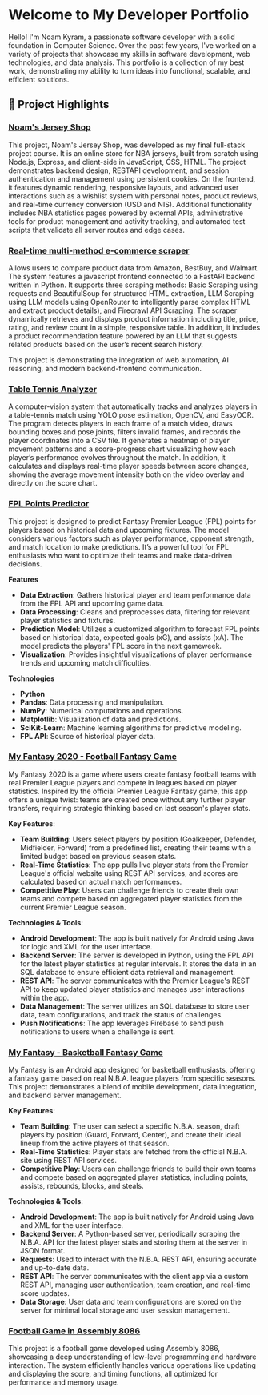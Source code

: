 # Welcome to My Developer Portfolio

Hello! I'm Noam Kyram, a passionate software developer with a solid foundation in Computer Science. Over the past few years, I've worked on a variety of projects that showcase my skills in software development, web technologies, and data analysis. This portfolio is a collection of my best work, demonstrating my ability to turn ideas into functional, scalable, and efficient solutions.

## 📁 Project Highlights

### [Noam's Jersey Shop](https://github.com/noamkyr/noams_jerseys_store)
This project, Noam's Jersey Shop, was developed as my final full-stack project course. It is an online store for NBA jerseys, built from scratch using Node.js, Express, and client-side in JavaScript, CSS, HTML. The project demonstrates backend design, RESTAPI development, and session authentication and management using persistent cookies. On the frontend, it features dynamic rendering, responsive layouts, and advanced user interactions such as a wishlist system with personal notes, product reviews, and real-time currency conversion (USD and NIS). Additional functionality includes NBA statistics pages powered by external APIs, administrative tools for product management and activity tracking, and automated test scripts that validate all server routes and edge cases.

### [Real-time multi-method e-commerce scraper](https://github.com/noamkyr/Hw3_Ex1_Noam_Kyram.git)
Allows users to compare product data from Amazon, BestBuy, and Walmart. The system features a javascript frontend connected to a FastAPI backend written in Python. It supports three scraping methods: Basic Scraping using requests and BeautifulSoup for structured HTML extraction, LLM Scraping using LLM models using OpenRouter to intelligently parse complex HTML and extract product details), and Firecrawl API Scraping. The scraper dynamically retrieves and displays product information including title, price, rating, and review count in a simple, responsive table. In addition, it includes a product recommendation feature powered by an LLM that suggests related products based on the user’s recent search history.

This project is demonstrating the integration of web automation, AI reasoning, and modern backend-frontend communication.


### [Table Tennis Analyzer](https://github.com/noamkyr/Hw2_ex1_Noam_Kyram_Table_Tennis_Analyzer.git)
A computer-vision system that automatically tracks and analyzes players in a table-tennis match using YOLO pose estimation, OpenCV, and EasyOCR. The program detects players in each frame of a match video, draws bounding boxes and pose joints, filters invalid frames, and records the player coordinates into a CSV file. It generates a heatmap of player movement patterns and a score-progress chart visualizing how each player’s performance evolves throughout the match. In addition, it calculates and displays real-time player speeds between score changes, showing the average movement intensity both on the video overlay and directly on the score chart.



### [FPL Points Predictor](https://github.com/noamkyr/Noam_Kyram_FPL_Prediction.git)
This project is designed to predict Fantasy Premier League (FPL) points for players based on historical data and upcoming fixtures. The model considers various factors such as player performance, opponent strength, and match location to make predictions. It’s a powerful tool for FPL enthusiasts who want to optimize their teams and make data-driven decisions.

**Features**
- **Data Extraction**: Gathers historical player and team performance data from the FPL API and upcoming game data.
- **Data Processing**: Cleans and preprocesses data, filtering for relevant player statistics and fixtures.
- **Prediction Model**: Utilizes a customized algorithm to forecast FPL points based on historical data, expected goals (xG), and assists (xA). The model predicts the players' FPL score in the next gameweek.
- **Visualization**: Provides insightful visualizations of player performance trends and upcoming match difficulties.

**Technologies**
- **Python**
- **Pandas**: Data processing and manipulation.
- **NumPy**: Numerical computations and operations.
- **Matplotlib**: Visualization of data and predictions.
- **SciKit-Learn**: Machine learning algorithms for predictive modeling.
- **FPL API**: Source of historical player data.

### [My Fantasy 2020 - Football Fantasy Game](https://github.com/noamkyr/Fpl_Fantasy_2020_Noam_Kyram.git)
My Fantasy 2020 is a game where users create fantasy football teams with real Premier League players and compete in leagues based on player statistics. Inspired by the official Premier League Fantasy game, this app offers a unique twist: teams are created once without any further player transfers, requiring strategic thinking based on last season's player stats.

**Key Features**:
- **Team Building**: Users select players by position (Goalkeeper, Defender, Midfielder, Forward) from a predefined list, creating their teams with a limited budget based on previous season stats.
- **Real-Time Statistics**: The app pulls live player stats from the Premier League's official website using REST API services, and scores are calculated based on actual match performances.
- **Competitive Play**: Users can challenge friends to create their own teams and compete based on aggregated player statistics from the current Premier League season.

**Technologies & Tools**:
- **Android Development**: The app is built natively for Android using Java for logic and XML for the user interface.
- **Backend Server**: The server is developed in Python, using the FPL API for the latest player statistics at regular intervals. It stores the data in an SQL database to ensure efficient data retrieval and management.
- **REST API**: The server communicates with the Premier League's REST API to keep updated player statistics and manages user interactions within the app.
- **Data Management**: The server utilizes an SQL database to store user data, team configurations, and track the status of challenges.
- **Push Notifications**: The app leverages Firebase to send push notifications to users when a challenge is sent.


### [My Fantasy - Basketball Fantasy Game](https://github.com/noamkyr/Noam_Kyram_client_server_project_2019.git)
My Fantasy is an Android app designed for basketball enthusiasts, offering a fantasy game based on real N.B.A. league players from specific seasons. This project demonstrates a blend of mobile development, data integration, and backend server management.

**Key Features**:
- **Team Building**: The user can select a specific N.B.A. season, draft players by position (Guard, Forward, Center), and create their ideal lineup from the active players of that season.
- **Real-Time Statistics**: Player stats are fetched from the official N.B.A. site using REST API services.
- **Competitive Play**: Users can challenge friends to build their own teams and compete based on aggregated player statistics, including points, assists, rebounds, blocks, and steals.

**Technologies & Tools**:
- **Android Development**: The app is built natively for Android using Java and XML for the user interface.
- **Backend Server**: A Python-based server, periodically scraping the N.B.A. API for the latest player stats and storing them at the server in JSON format.
- **Requests**: Used to interact with the N.B.A. REST API, ensuring accurate and up-to-date data.
- **REST API**: The server communicates with the client app via a custom REST API, managing user authentication, team creation, and real-time score updates.
- **Data Storage**: User data and team configurations are stored on the server for minimal local storage and user session management.

### [Football Game in Assembly 8086](https://github.com/noamkyr/Noam_Assembly_8086_football_project_2017-.git)
This project is a football game developed using Assembly 8086, showcasing a deep understanding of low-level programming and hardware interaction. The system efficiently handles various operations like updating and displaying the score, and timing functions, all optimized for performance and memory usage.
